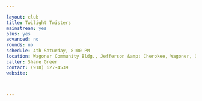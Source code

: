 ```yaml
---

layout: club
title: Twilight Twisters
mainstream: yes
plus: yes
advanced: no
rounds: no
schedule: 4th Saturday, 8:00 PM
location: Wagoner Community Bldg., Jefferson &amp; Cherokee, Wagoner, OK
caller: Shane Greer
contact: (918) 627-4539
website: 



---
```


